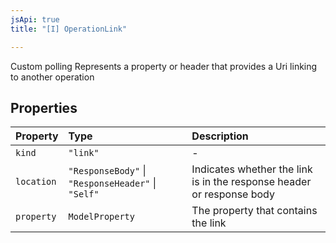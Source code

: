 ```yaml
---
jsApi: true
title: "[I] OperationLink"

---
```

Custom polling
Represents a property or header that provides a Uri linking to another operation

## Properties

| Property | Type | Description |
| :------ | :------ | :------ |
| `kind` | `"link"` | - |
| `location` | `"ResponseBody"` \| `"ResponseHeader"` \| `"Self"` | Indicates whether the link is in the response header or response body |
| `property` | `ModelProperty` | The property that contains the link |
